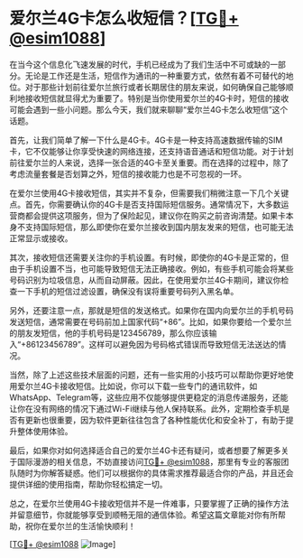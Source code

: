 # 爱尔兰4G卡怎么收短信？[[TG💪+ @esim1088](https://t.me/s/esim1088)]

在当今这个信息化飞速发展的时代，手机已经成为了我们生活中不可或缺的一部分。无论是工作还是生活，短信作为通讯的一种重要方式，依然有着不可替代的地位。对于那些计划前往爱尔兰旅行或者长期居住的朋友来说，如何确保自己能够顺利地接收短信就显得尤为重要了。特别是当你使用爱尔兰的4G卡时，短信的接收可能会遇到一些小问题。那么今天，我们就来聊聊“爱尔兰4G卡怎么收短信”这个话题。

首先，让我们简单了解一下什么是4G卡。4G卡是一种支持高速数据传输的SIM卡，它不仅能够让你享受快速的网络连接，还支持语音通话和短信功能。对于计划前往爱尔兰的人来说，选择一张合适的4G卡至关重要。而在选择的过程中，除了考虑流量套餐是否划算之外，短信的接收能力也是不可忽视的一环。

在爱尔兰使用4G卡接收短信，其实并不复杂，但需要我们稍微注意一下几个关键点。首先，你需要确认你的4G卡是否支持国际短信服务。通常情况下，大多数运营商都会提供这项服务，但为了保险起见，建议你在购买之前咨询清楚。如果卡本身不支持国际短信，那么即使你在爱尔兰接收到国内朋友发来的短信，也可能无法正常显示或接收。

其次，接收短信还需要关注你的手机设置。有时候，即使你的4G卡是正常的，但由于手机设置不当，也可能导致短信无法正确接收。例如，有些手机可能会将某些号码识别为垃圾信息，从而自动屏蔽。因此，在使用爱尔兰4G卡期间，建议你检查一下手机的短信过滤设置，确保没有误将重要号码列入黑名单。

另外，还要注意一点，那就是短信的发送格式。如果你在国内向爱尔兰的手机号码发送短信，通常需要在号码前加上国家代码“+86”。比如，如果你要给一个爱尔兰的朋友发短信，他的手机号码是123456789，那么你应该输入“+86123456789”。这样可以避免因为号码格式错误而导致短信无法送达的情况。

当然，除了上述这些技术层面的问题，还有一些实用的小技巧可以帮助你更好地使用爱尔兰4G卡接收短信。比如说，你可以下载一些专门的通讯软件，如WhatsApp、Telegram等，这些应用不仅能够提供更稳定的消息传递服务，还能让你在没有网络的情况下通过Wi-Fi继续与他人保持联系。此外，定期检查手机是否有更新也很重要，因为软件更新往往包含了各种性能优化和安全补丁，有助于提升整体使用体验。

最后，如果你对如何选择适合自己的爱尔兰4G卡还有疑问，或者想要了解更多关于国际漫游的相关信息，不妨直接访问[TG💪+ @esim1088](https://t.me/s/esim1088)，那里有专业的客服团队随时为你解答疑惑。他们可以根据你的具体需求推荐最适合你的产品，并且还会提供详细的使用指南，帮助你轻松搞定一切。

总之，在爱尔兰使用4G卡接收短信并不是一件难事，只要掌握了正确的操作方法并留意细节，你就能够享受到顺畅无阻的通信体验。希望这篇文章能对你有所帮助，祝你在爱尔兰的生活愉快顺利！

[[TG💪+ @esim1088](https://t.me/s/esim1088) ![Image](https://i.postimg.cc/4NQfJmqS/Snipaste-2025-05-13-00-14-12.png)]